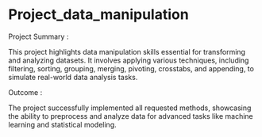 # Project_data_manipulation

Project Summary :

This project highlights data manipulation skills essential for transforming and analyzing datasets. It involves applying various techniques, including filtering, sorting, grouping, merging, pivoting, crosstabs, and appending, to simulate real-world data analysis tasks.

Outcome :

The project successfully implemented all requested methods, showcasing the ability to preprocess and analyze data for advanced tasks like machine learning and statistical modeling.
